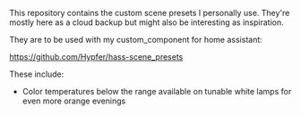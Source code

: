 This repository contains the custom scene presets I personally use.
They're mostly here as a cloud backup but might also be interesting as inspiration.

They are to be used with my custom_component for home assistant:

https://github.com/Hypfer/hass-scene_presets


These include:

- Color temperatures below the range available on tunable white lamps for even more orange evenings